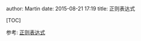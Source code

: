 author: Martin
date: 2015-08-21 17:19
title: 正则表达式

[TOC]

参考: [正则表达式](http://wiki.smallcpp.cn/%E5%B7%A5%E5%85%B7%E9%85%8D%E7%BD%AE/%E6%AD%A3%E5%88%99%E8%A1%A8%E8%BE%BE%E5%BC%8F.html)
